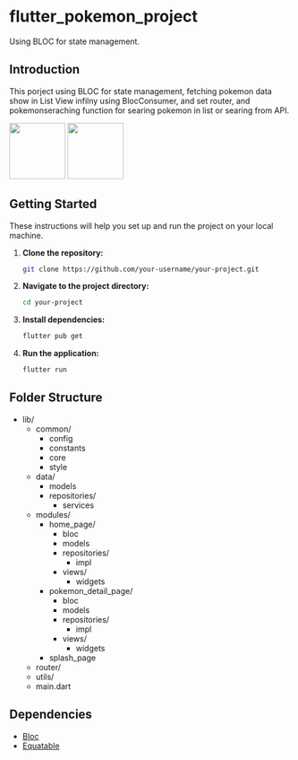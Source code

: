 # flutter_pokemon_project

Using BLOC for state management.

## Introduction

This porject using BLOC for state management, fetching pokemon data show in List View infilny using BlocConsumer, and set router, and pokemonseraching function for searing pokemon in list or searing from API.

<img src="[https://your-image-url.type](https://github.com/baadnk7777777/flutter_bloc_pokedex/assets/70257547/9ce92726-3563-4826-b6c1-0b0016e57cff)" width="100" height="100">
<img src="[https://your-image-url.type](https://github.com/baadnk7777777/flutter_bloc_pokedex/assets/70257547/f5e3c985-c860-4248-93d1-d04ff8950920)" width="100" height="100">

## Getting Started

These instructions will help you set up and run the project on your local machine.

1. **Clone the repository:**

    ```bash
    git clone https://github.com/your-username/your-project.git
    ```

2. **Navigate to the project directory:**

    ```bash
    cd your-project
    ```

3. **Install dependencies:**

    ```bash
    flutter pub get
    ```

4. **Run the application:**

    ```bash
    flutter run
    ```

## Folder Structure

- lib/
  - common/
    - config
    - constants
    - core
    - style
  - data/
    - models
    - repositories/
      - services
  - modules/
    - home_page/
      - bloc
      - models
      - repositories/
        - impl
      - views/
        - widgets
    - pokemon_detail_page/
      - bloc
      - models
      - repositories/
        - impl
      - views/
        - widgets
    - splash_page
  - router/
  - utils/
  - main.dart

## Dependencies

- [Bloc](https://pub.dev/packages/bloc)
- [Equatable](https://pub.dev/packages/equatable)
